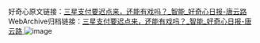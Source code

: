 好奇心原文链接：[三星支付要迟点来，还能有戏吗？_智能_好奇心日报-唐云路 ](https://www.qdaily.com/articles/10431.html)
WebArchive归档链接：[三星支付要迟点来，还能有戏吗？_智能_好奇心日报-唐云路 ](http://web.archive.org/web/20190623160329/https://www.qdaily.com/articles/10431.html)
![image](http://ww3.sinaimg.cn/large/007d5XDply1g3wfluvwojj30u02gs1kx)